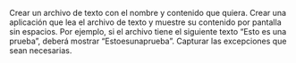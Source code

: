 Crear un archivo de texto con el nombre y contenido que quiera. 
Crear una aplicación que lea el archivo de texto y muestre su contenido por pantalla sin espacios. 
Por ejemplo, si el archivo tiene el siguiente texto “Esto es una prueba”, deberá mostrar “Estoesunaprueba”. 
Capturar las excepciones que sean necesarias.
